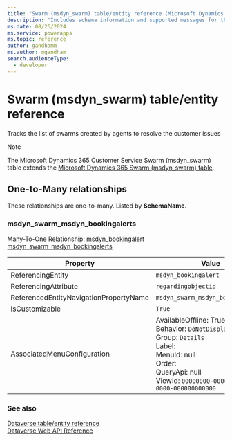 ```yaml
---
title: "Swarm (msdyn_swarm) table/entity reference (Microsoft Dynamics 365 Customer Service)"
description: "Includes schema information and supported messages for the Swarm (msdyn_swarm) table/entity with Microsoft Dynamics 365 Customer Service."
ms.date: 08/26/2024
ms.service: powerapps
ms.topic: reference
author: gandhamm
ms.author: mgandham
search.audienceType: 
  - developer
---
```


# Swarm (msdyn_swarm) table/entity reference

Tracks the list of swarms created by agents to resolve the customer issues

> [!NOTE]
> The Microsoft Dynamics 365 Customer Service Swarm (msdyn_swarm) table extends the [Microsoft Dynamics 365 Swarm (msdyn_swarm) table](/dynamics365/developer/entities/msdyn_swarm).




## One-to-Many relationships

These relationships are one-to-many. Listed by **SchemaName**.

### <a name="BKMK_msdyn_swarm_msdyn_bookingalerts"></a> msdyn_swarm_msdyn_bookingalerts

Many-To-One Relationship: [msdyn_bookingalert msdyn_swarm_msdyn_bookingalerts](msdyn_bookingalert.md#BKMK_msdyn_swarm_msdyn_bookingalerts)

|Property|Value|
|---|---|
|ReferencingEntity|`msdyn_bookingalert`|
|ReferencingAttribute|`regardingobjectid`|
|ReferencedEntityNavigationPropertyName|`msdyn_swarm_msdyn_bookingalerts`|
|IsCustomizable|`True`|
|AssociatedMenuConfiguration|AvailableOffline: True<br />Behavior: `DoNotDisplay`<br />Group: `Details`<br />Label: <br />MenuId: null<br />Order: <br />QueryApi: null<br />ViewId: `00000000-0000-0000-0000-000000000000`|



### See also

[Dataverse table/entity reference](../about-entity-reference.md)  
[Dataverse Web API Reference](/power-apps/developer/data-platform/webapi/reference/about)   

